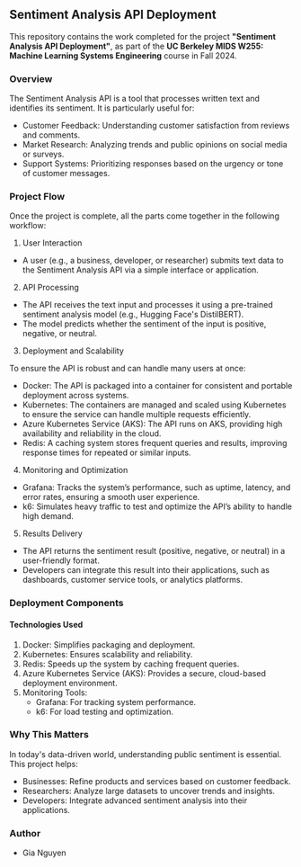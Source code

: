## Sentiment Analysis API Deployment
This repository contains the work completed for the project **"Sentiment Analysis API Deployment"**, as part of the **UC Berkeley MIDS W255: Machine Learning Systems Engineering** course in Fall 2024.

### Overview
The Sentiment Analysis API is a tool that processes written text and identifies its sentiment. It is particularly useful for:

- Customer Feedback: Understanding customer satisfaction from reviews and comments.
- Market Research: Analyzing trends and public opinions on social media or surveys.
- Support Systems: Prioritizing responses based on the urgency or tone of customer messages.

### Project Flow
Once the project is complete, all the parts come together in the following workflow:
1. User Interaction
- A user (e.g., a business, developer, or researcher) submits text data to the Sentiment Analysis API via a simple interface or application.
2. API Processing
- The API receives the text input and processes it using a pre-trained sentiment analysis model (e.g., Hugging Face's DistilBERT).
- The model predicts whether the sentiment of the input is positive, negative, or neutral.
3. Deployment and Scalability

To ensure the API is robust and can handle many users at once:
- Docker: The API is packaged into a container for consistent and portable deployment across systems.
- Kubernetes: The containers are managed and scaled using Kubernetes to ensure the service can handle multiple requests efficiently.
- Azure Kubernetes Service (AKS): The API runs on AKS, providing high availability and reliability in the cloud.
- Redis: A caching system stores frequent queries and results, improving response times for repeated or similar inputs.
4. Monitoring and Optimization
- Grafana: Tracks the system’s performance, such as uptime, latency, and error rates, ensuring a smooth user experience.
- k6: Simulates heavy traffic to test and optimize the API’s ability to handle high demand.
5. Results Delivery
- The API returns the sentiment result (positive, negative, or neutral) in a user-friendly format.
- Developers can integrate this result into their applications, such as dashboards, customer service tools, or analytics platforms.

### Deployment Components
#### Technologies Used
1. Docker: Simplifies packaging and deployment.
2. Kubernetes: Ensures scalability and reliability.
3. Redis: Speeds up the system by caching frequent queries.
4. Azure Kubernetes Service (AKS): Provides a secure, cloud-based deployment environment.
5. Monitoring Tools:
    - Grafana: For tracking system performance.
    - k6: For load testing and optimization.

### Why This Matters
In today's data-driven world, understanding public sentiment is essential. This project helps:

- Businesses: Refine products and services based on customer feedback.
- Researchers: Analyze large datasets to uncover trends and insights.
- Developers: Integrate advanced sentiment analysis into their applications.

### Author
- Gia Nguyen